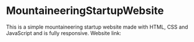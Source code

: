 # MountaineeringStartupWebsite
This is a simple mountaineering startup website made with HTML, CSS and JavaScript and is fully responsive.
Website link: 
